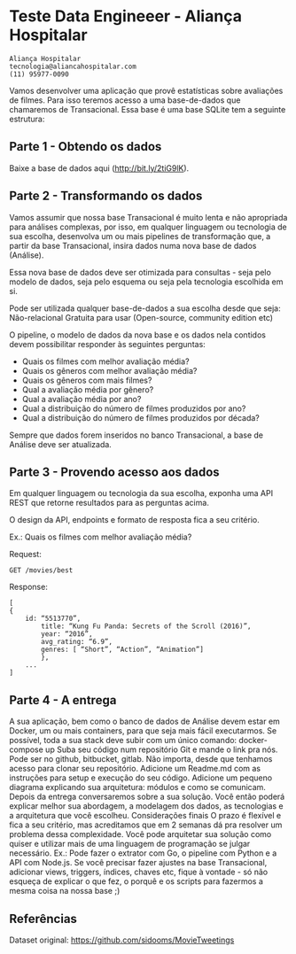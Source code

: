 # Teste Data Engineeer - Aliança Hospitalar


```
Aliança Hospitalar
tecnologia@aliancahospitalar.com
(11) 95977-0090
```

Vamos desenvolver uma aplicação que provê estatísticas sobre avaliações de filmes. Para isso teremos acesso a uma base-de-dados que chamaremos de Transacional. Essa base é uma base SQLite tem a seguinte estrutura:



## Parte 1 - Obtendo os dados

Baixe a base de dados aqui (http://bit.ly/2tiG9lK).

## Parte 2 - Transformando os dados
Vamos assumir que nossa base Transacional é muito lenta e não apropriada para análises complexas, por isso, em qualquer linguagem ou tecnologia de sua escolha, desenvolva um ou mais pipelines de transformação que, a partir da base Transacional, insira dados numa nova base de dados (Análise).

Essa nova base de dados deve ser otimizada para consultas - seja pelo modelo de dados, seja pelo esquema ou seja pela tecnologia escolhida em si.

Pode ser utilizada qualquer base-de-dados a sua escolha desde que seja:
Não-relacional
Gratuita para usar (Open-source, community edition etc)

O pipeline, o modelo de dados da nova base e os dados nela contidos devem possibilitar responder às seguintes perguntas:
* Quais os filmes com melhor avaliação média?
* Quais os gêneros com melhor avaliação média?
* Quais os gêneros com mais filmes?
* Qual a avaliação média por gênero?
* Qual a avaliação média por ano?
* Qual a distribuição do número de filmes produzidos por ano?
* Qual a distribuição do número de filmes produzidos por década?

Sempre que dados forem inseridos no banco Transacional, a base de Análise deve ser atualizada.

## Parte 3 - Provendo acesso aos dados
Em qualquer linguagem ou tecnologia da sua escolha, exponha uma API REST que retorne resultados para as perguntas acima.

O design da API, endpoints e formato de resposta fica a seu critério.

Ex.: Quais os filmes com melhor avaliação média?

Request:

`GET /movies/best`

Response:
```
[
{
	id: “5513770”,
		title: “Kung Fu Panda: Secrets of the Scroll (2016)”,
		year: “2016”,
		avg_rating: “6.9”,
		genres: [ “Short”, “Action”, “Animation”]
       	},
	...
]
```
## Parte 4 - A entrega
A sua aplicação, bem como o banco de dados de Análise devem estar em Docker, um ou mais containers, para  que seja mais fácil executarmos.
Se possível, toda a sua stack deve subir com um único comando: docker-compose up
Suba seu código num repositório Git e mande o link pra nós. Pode ser no github, bitbucket, gitlab. Não importa, desde que tenhamos acesso para clonar seu repositório.
Adicione um Readme.md com as instruções para setup e execução do seu código.
Adicione um pequeno diagrama explicando sua arquitetura: módulos e como se comunicam.
Depois da entrega conversaremos sobre a sua solução. Você então poderá explicar melhor sua abordagem, a modelagem dos dados, as tecnologias e a arquitetura que você escolheu.
Considerações finais
O prazo é flexível e fica a seu critério, mas acreditamos que em 2 semanas dá pra resolver um problema dessa complexidade.
Você pode arquitetar sua solução como quiser e utilizar mais de uma linguagem de programação se julgar necessário. Ex.: Pode fazer o extrator com Go, o pipeline com Python e a API com Node.js.
Se você precisar fazer ajustes na base Transacional, adicionar views, triggers, índices, chaves etc, fique à vontade - só não esqueça de explicar o que fez, o porquê e os scripts para fazermos a mesma coisa na nossa base ;)

## Referências
Dataset original: https://github.com/sidooms/MovieTweetings

